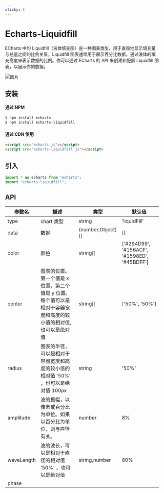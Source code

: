 ```yaml
---
sticky: 1
---
```


# Echarts-Liquidfill

ECharts 中的 Liquidfill（液体填充图）是一种图表类型，用于直观地显示填充量与总量之间的比例关系。Liquidfill 图表通常用于展示百分比数据，通过液体的填充高度来表示数据的比例。你可以通过 ECharts 的 API 来创建和配置 Liquidfill 图表，以展示你的数据。

![图片](https://camo.githubusercontent.com/bc1949282b49799b3f11b0d7def8428b1f2a000b53112003bc91b01e7adfecc4/687474703a2f2f672e7265636f726469742e636f2f7a48654d71716c68346a2e676966)

## 安装

#### 通过 NPM

```sh
$ npm install echarts
$ npm install echarts-liquidfill
```

#### 通过 CDN 使用

```html
<script src="echarts.js"></script>
<script src="echarts-liquidfill.js"></script>
```

## 引入

```js
import * as echarts from "echarts";
import "echarts-liquidfill";
```

<!-- ## 基本用法

```js
const option = {
  series: [
    {
      type: "liquidFill",
      data: [0.6],
    },
  ],
};
```

![图片](https://camo.githubusercontent.com/a9f0968a7db8e810f8fcd87d5112cca156e3105b7ddfa5807f8866ac560607b6/687474703a2f2f672e7265636f726469742e636f2f52736a556c6f36394a4e2e676966)

## 多波纹

```js
const option = {
  series: [
    {
      type: "liquidFill",
      data: [0.6, 0.5, 0.4, 0.3],
    },
  ],
};
```

![图片](https://camo.githubusercontent.com/8807e83987fe4b8306c3717b6f8fb53392a3a143d720c96eb014876d7a3fde1a/687474703a2f2f672e7265636f726469742e636f2f484a337a334954717a4c2e676966)

## 颜色和不透明度 -->

## API

| 参数名     | 描述                                                                                                              | 类型              | 默认值                                       |
| ---------- | ----------------------------------------------------------------------------------------------------------------- | ----------------- | -------------------------------------------- |
| type       | chart 类型                                                                                                        | string            | 'liquidFill'                                 |
| data       | 数据                                                                                                              | (number,Object)[] | []                                           |
| color      | 颜色                                                                                                              | string[]          | ['#294D99', '#156ACF', '#1598ED', '#45BDFF'] |
| center     | 图表的位置。第一个值是 x 位置，第二个值是 y 位置。每个值可以是相对于容器宽度和高度的较小值的相对值,也可以是绝对值 | string[]          | ['50%', '50%']                               |
| radius     | 图表的半径，可以是相对于容器宽度和高度的较小值的相对值 '50%' ，也可以是绝对值 100px                               | string            | '50%'                                        |
| amplitude  | 波的振幅，以像素或百分比为单位。如果以百分比为单位，则与直径有关。                                                | number            | 8%                                           |
| waveLength | 波的波长，可以是相对于直径的相对值 '50%' ，也可以是绝对值                                                         | string,number     | 80%                                          |
| phase      |
